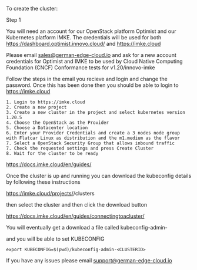 To create the cluster:

Step 1

You will need an account for our OpenStack platform Optimist and our Kubernetes platform IMKE. The credentials will be used for both
https://dashboard.optimist.innovo.cloud/
and
https://imke.cloud

Please email sales@german-edge-cloud.io and ask for a new account credentials for Optimist and IMKE to be used by Cloud Native Computing Foundation (CNCF) Conformance tests for v1.20/innovo-imke

Follow the steps in the email you recieve and login and change the password. Once this has been done then you should be able to login to https://imke.cloud


```
1. Login to https://imke.cloud
2. Create a new project
3. Create a new cluster in the project and select kubernetes version 1.20.5
4. Choose the OpenStack as the Provider
5. Choose a Datacenter location
6. Enter your Provider Credentials and create a 3 nodes node group with Flatcar Linux as distribution and the m1.medium as the flavor
7. Select a OpenStack Security Group that allows inbound traffic
7. Check the requested settings and press Create Cluster
8. Wait for the cluster to be ready

```
https://docs.imke.cloud/en/guides/


Once the cluster is up and running you can download the kubeconfig details by following these instructions

https://imke.cloud/projects/<project id>/clusters

then select the cluster and then click the download button

https://docs.imke.cloud/en/guides/connectingtoacluster/

You will eventually get a download a file called kubeconfig-admin-<CLUSTERID>

and you will be able to set KUBECONFIG

```
export KUBECONFIG=$(pwd)/kubeconfig-admin-<CLUSTERID>
```

If you have any issues please email support@german-edge-cloud.io

